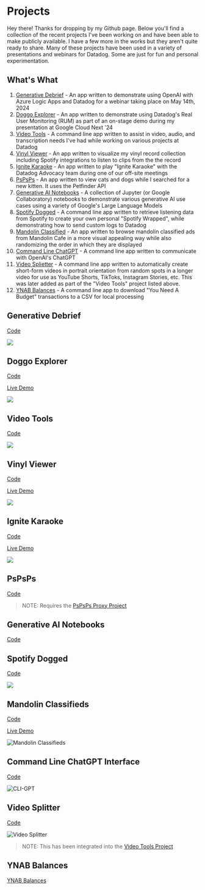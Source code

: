 # Projects
Hey there! Thanks for dropping by my Github page. Below you'll find a collection of the recent projects I've been working on and have been able to make publicly available. I have a few more in the works but they aren't quite ready to share. Many of these projects have been used in a variety of presentations and webinars for Datadog. Some are just for fun and personal experimentation. 

## What's What
1. [Generative Debrief](https://github.com/jasonhand/jasonhand/blob/main/README.md#generative-debrief) - An app written to demonstrate using OpenAI with Azure Logic Apps and Datadog for a webinar taking place on May 14th, 2024
2. [Doggo Explorer](https://github.com/jasonhand/jasonhand#doggo-explorer) - An app written to demonstrate using Datadog's Real User Monitoring (RUM) as part of an on-stage demo during my presentation at Google Cloud Next '24
3. [Video Tools](https://github.com/jasonhand/jasonhand?tab=readme-ov-file#video-tools) - A command line app written to assist in video, audio, and transcription needs I've had while working on various projects at Datadog
4. [Vinyl Viewer](https://github.com/jasonhand/jasonhand?tab=readme-ov-file#vinyl-viewer) - An app written to visualize my vinyl record collection including Spotify integrations to listen to clips from the the record
5. [Ignite Karaoke](https://github.com/jasonhand/jasonhand?tab=readme-ov-file#ignite-karaoke) - An app written to play "Ignite Karaoke" with the Datadog Advocacy team during one of our off-site meetings
6. [PsPsPs](https://github.com/jasonhand/jasonhand?tab=readme-ov-file#pspsps) - An app written to view cats and dogs while I searched for a new kitten. It uses the Petfinder API
7. [Generative AI Notebooks](https://github.com/jasonhand/jasonhand?tab=readme-ov-file#generative-ai-notebooks) - A collection of Jupyter (or Google Collaboratory) notebooks to demonstrate various generative AI use cases using a variety of Google's Large Language Models
8. [Spotify Dogged](https://github.com/jasonhand/jasonhand?tab=readme-ov-file#spotify-dogged) - A command line app written to retrieve listening data from Spotify to create your own personal "Spotify Wrapped", while demonstrating how to send custom logs to Datadog
9. [Mandolin Classified](https://github.com/jasonhand/jasonhand?tab=readme-ov-file#mandolin-classifieds) - An app written to browse mandolin classified ads from Mandolin Cafe in a more visual appealing way while also randomizing the order in which they are displayed
10. [Command Line ChatGPT](https://github.com/jasonhand/jasonhand?tab=readme-ov-file#command-line-chatgpt-interface) - A command line app written to communicate with OpenAI's ChatGPT
11. [Video Splietter](https://github.com/jasonhand/jasonhand?tab=readme-ov-file#video-splitter) - A command line app written to automatically create short-form videos in portrait orientation from random spots in a longer video for use as YouTube Shorts, TikToks, Instagram Stories, etc. This was later added as part of the "Video Tools" project listed above.
12. [YNAB Balances](https://github.com/jasonhand/jasonhand?tab=readme-ov-file#ynab-balances) - A command line app to download "You Need A Budget" transactions to a CSV for local processing

## Generative Debrief
[Code](https://github.com/jasonhand/generative-debrief)

![](https://github.com/jasonhand/generative-debrief/raw/main/images/screenshot.png)

## Doggo Explorer
[Code](https://github.com/jasonhand/doggo-explorer)

[Live Demo](https://jasonhand.github.io/doggo-explorer/)

![](https://github.com/jasonhand/doggo-explorer/raw/main/images/doggo-explorer.png)

## Video Tools
[Code](https://github.com/jasonhand/video_tools)

![](https://github.com/jasonhand/video_tools/raw/main/tutorial/tutorial1.png)

## Vinyl Viewer
[Code](https://github.com/jasonhand/vinyl-viewer)

[Live Demo](https://jasonhand.github.io/vinyl-viewer/)

![](https://github.com/jasonhand/vinyl-viewer/raw/main/images/vinyl-viewer2.png)

## Ignite Karaoke
[Code](https://github.com/jasonhand/js-ignite-karaoke)

[Live Demo](https://jasonhand.github.io/js-ignite-karaoke/)

![](https://github.com/jasonhand/js-ignite-karaoke/raw/main/img/Ignite_Karaoke.png)

## PsPsPs
[Code](https://github.com/jasonhand/pspsps)

>NOTE: Requires the [PsPsPs Proxy Project](https://github.com/jasonhand/psps-proxy)

## Generative AI Notebooks
[Code](https://github.com/jasonhand/notebooks)

## Spotify Dogged
[Code](https://github.com/jasonhand/spotify_dogged)

![](https://github.com/jasonhand/spotify_dogged/raw/main/img/screenshot_2.png)

## Mandolin Classifieds
[Code](https://github.com/jasonhand/mandolin-classifieds)

[Live Demo](https://jasonhand.github.io/mandolin-classifieds/)

![Mandolin Classifieds](https://github.com/jasonhand/mandolin-classifieds/raw/main/images/screenshot.png)

## Command Line ChatGPT Interface
[Code](https://github.com/jasonhand/cli-gpt-python-chatbot)

![CLI-GPT](https://github.com/jasonhand/cli-gpt-python-chatbot/raw/main/images/screenshot-terminal.png)

## Video Splitter
[Code](https://github.com/jasonhand/VideoSplitter)

![Video Splitter](https://github.com/jasonhand/VideoSplitter/raw/master/documentation/clipped_video.png)

>NOTE: This has been integrated into the [Video Tools Project](https://github.com/jasonhand/video_tools)

## YNAB Balances
[YNAB Balances](https://github.com/jasonhand/ynab_balances_to_csv)


